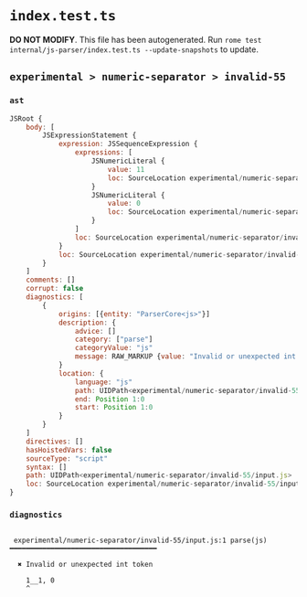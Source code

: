 # `index.test.ts`

**DO NOT MODIFY**. This file has been autogenerated. Run `rome test internal/js-parser/index.test.ts --update-snapshots` to update.

## `experimental > numeric-separator > invalid-55`

### `ast`

```javascript
JSRoot {
	body: [
		JSExpressionStatement {
			expression: JSSequenceExpression {
				expressions: [
					JSNumericLiteral {
						value: 11
						loc: SourceLocation experimental/numeric-separator/invalid-55/input.js 1:0-1:4
					}
					JSNumericLiteral {
						value: 0
						loc: SourceLocation experimental/numeric-separator/invalid-55/input.js 1:6-1:7
					}
				]
				loc: SourceLocation experimental/numeric-separator/invalid-55/input.js 1:0-1:7
			}
			loc: SourceLocation experimental/numeric-separator/invalid-55/input.js 1:0-1:7
		}
	]
	comments: []
	corrupt: false
	diagnostics: [
		{
			origins: [{entity: "ParserCore<js>"}]
			description: {
				advice: []
				category: ["parse"]
				categoryValue: "js"
				message: RAW_MARKUP {value: "Invalid or unexpected int token"}
			}
			location: {
				language: "js"
				path: UIDPath<experimental/numeric-separator/invalid-55/input.js>
				end: Position 1:0
				start: Position 1:0
			}
		}
	]
	directives: []
	hasHoistedVars: false
	sourceType: "script"
	syntax: []
	path: UIDPath<experimental/numeric-separator/invalid-55/input.js>
	loc: SourceLocation experimental/numeric-separator/invalid-55/input.js 1:0-2:0
}
```

### `diagnostics`

```

 experimental/numeric-separator/invalid-55/input.js:1 parse(js) ━━━━━━━━━━━━━━━━━━━━━━━━━━━━━━━━━━━━

  ✖ Invalid or unexpected int token

    1__1, 0
    ^


```
